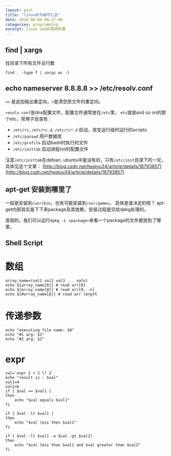 ```yaml
---
layout: post
title: "linux命令细节汇总"
date: 2016-08-08 08:27:00
categories: programming
excerpt: linux cmd的零碎积累
---
```


## find | xargs

找目录下所有文件总行数

`find . -type f | xargs wc -l`

## echo nameserver 8.8.8.8 >> /etc/resolv.conf

`>>` 是追加输出重定向，`>`是清空原文件的重定向。

`resolv.conf`是dns配置文件，配置文件通常放在`/etc`里，
`etc`就是and so on的那个etc，常用子目录有：

* `/etc/rc`, `/etc/rc.d`, `/etc/rc*.d` 启动、改变运行级时运行的scripts
* `/etc/passwd` 用户数据库
* `/etc/profile` 启动bash时执行的文件
* `/etc/inittab` 启动进程init的配置文件

注意`/etc/inittab`在debian, ubuntu中是没有的，只有`/etc/init`目录下的一坨，具体见这个文章：
[http://blog.csdn.net/heqiyu34/article/details/18793857](http://blog.csdn.net/heqiyu34/article/details/18793857)

## apt-get 安装到哪里了

一般是安装到`/usr/bin`，也有可能安装到`/usr/games`。
具体是谁决定的呢？ apt-get内部其实是下下来package及其依赖，安装过程是交给dpkg处理的。

直观的，我们可以运行`dpkg -L <package>`来看一个package的文件都放到了哪里。

## Shell Script

# 数组

```shell
array_name=(val1 val2 val3 ... valn)
echo ${array_name[0]} # read arr[0]
echo ${array_name[@]} # read arr[0...n]
echo ${#array_name[@]} # read arr length
```

# 传递参数

```shell
echo "executing file name: $0"
echo "#1 arg: $1"
echo "#2 arg: $2"
```

# expr

```shell
val=`expr 2 + 2 \* 2`
echo "result is : $val"
val1=4
val2=6
if [ $val == $val1 ]
then
    echo "$val equals $val1"
fi

if [ $val -lt $val1 ]
then
    echo "$val less then $val1"
fi

if [ $val -lt $val1 -a $val -gt $val2]
then
    echo "$val less than $val1 and $val greater than $val2"
fi
```
